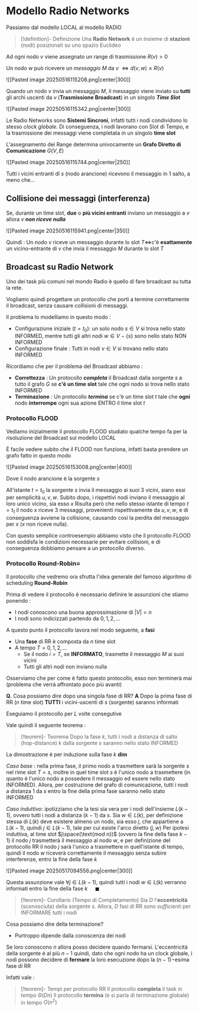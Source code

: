 # Modello Radio Networks

Passiamo dal modello LOCAL al modello RADIO

>[!definition]- Definizione
>Una **Radio Network** è un insieme di **stazioni** (nodi) posizionati su uno spazio Euclideo

Ad ogni nodo $v$ viene assegnato un range di trasmissione $R(v)\gt0$

Un nodo $w$ può ricevere un *messaggio* $M$ da $v$ $\iff d(v,w)\leq R(v)$

![[Pasted image 20250516115208.png|center|300]]

Quando un nodo $v$ invia un messaggio $M$, il messaggio viene inviato su **tutti** gli archi uscenti da $v$ (**Trasmissione Broadcast**) in un singolo ***Time Slot***

![[Pasted image 20250516115342.png|center|300]]

Le Radio Networks sono **Sistemi Sincroni**, infatti tutti i nodi condividono lo stesso *clock globale*.
Di conseguenza, i nodi lavorano con Slot di Tempo, e la trasmissione dei messaggi viene completata in un singolo **time slot**

L'assegnamento dei Range determina univocamente un **Grafo Diretto di Comunicazione** $G(V,E)$

![[Pasted image 20250516115744.png|center|250]]

Tutti i vicini entranti di $s$ (nodo arancione) ricevono il messaggio in $1$ salto, a meno che...
## Collisione dei messaggi (interferenza)

Se, durante un time slot, **due** o **più vicini entranti** inviano un messaggio a $v$ allora $v$ ***non riceve nulla***

![[Pasted image 20250516115941.png|center|350]]

Quindi : 
Un nodo $v$ riceve un messaggio durante lo slot $T\iff$c'è **esattamente** un vicino-entrante di $v$ che invia il messaggio $M$ durante lo slot $T$
## Broadcast su Radio Network

Uno dei task più comuni nel mondo Radio è quello di fare broadcast su tutta la rete.

Vogliamo quindi progettare un protocollo che porti a termine correttamente il broadcast, senza causare collisioni di messaggi.

Il problema lo modelliamo in questo modo : 
- Configurazione iniziale ($t=t_0$): un solo nodo $s\in V$ si trova nello stato INFORMED, mentre tutti gli altri nodi $w\in V-\{s\}$ sono nello stato NON INFORMED
- Configurazione finale : Tutti in nodi $v\in V$ si trovano nello stato INFORMED

Ricordiamo che per il problema del Broadcast abbiamo : 
- **Correttezza** : Un protocollo ***completa*** il Broadcast dalla sorgente $s$ a tutto il grafo $G$ se **c'è un time slot** tale che ogni nodo si trova nello stato INFORMED
- **Terminazione** : Un protocollo ***termina*** se c'è un time slot $t$ tale che **ogni** nodo **interrompe** ogni sua azione ENTRO il time slot $t$
### Protocollo FLOOD

Vediamo inizialmente il protocollo FLOOD studiato qualche tempo fa per la risoluzione del Broadcast sul modello LOCAL

È facile vedere subito che il FLOOD non funziona, infatti basta prendere un grafo fatto in questo modo

![[Pasted image 20250516153008.png|center|400]]

Dove il nodo arancione è la sorgente $s$

All'istante $t=t_0$ la sorgente $s$ invia il messaggio ai suoi $3$ vicini, siano essi per semplicità $u,v,w$. Subito dopo, i rispettivi nodi inviano il messaggio al loro unico vicino, sia esso $x$
Risulta però che nello stesso istante di tempo $t=t_1$ il nodo $x$ riceve $3$ messaggi, provenienti rispettivamente da $u,v,w$, e di conseguenza avviene la collisione, causando così la perdita del messaggio per $x$ ($x$ non riceve nulla).

Con questo semplice controesempio abbiamo visto che il protocollo FLOOD non soddisfa le condizioni necessarie per evitare collisioni, e di conseguenza dobbiamo pensare a un protocollo diverso.
### Protocollo Round-Robin=

Il protocollo che vedremo ora sfrutta l'idea generale del famoso algoritmo di scheduling **Round-Robin**

Prima di vedere il protocollo è necessario definire le assunzioni che stiamo ponendo : 
- I nodi conoscono una buona approssimazione di $|V|=n$
- I nodi sono indicizzati partendo da $0,1,2,\dots$

A questo punto il protocollo lavora nel modo seguente, a **fasi**

- Una **fase** di RR è composta da $n$ time slot
- A tempo $T=0,1,2,\dots$
	- Se il nodo $i=T$, se **INFORMATO**, trasmette il messaggio $M$ ai suoi vicini
	- Tutti gli altri nodi non inviano nulla

Osserviamo che per come è fatto questo protocollo, esso non terminerà mai (problema che verrà affrontato poco più avanti)

**Q.** Cosa possiamo dire dopo una singola fase di RR?
**A** Dopo la prima fase di RR ($n$ time slot) **TUTTI** i vicini-uscenti di $s$ (sorgente) saranno informati

Eseguiamo il protocollo per $L$ volte consegutive

Vale quindi il seguente teorema : 

>[!teorem]- Teorema
>Dopo la fase $k$, tutti i nodi a distanza di salto (hop-distance) $k$ dalla sorgente $s$ saranno nello stato INFORMED

La dimostrazione è per induzione sulla fase $k$
**dim**

*Caso base* : nella prima fase, il primo nodo a trasmettere sarà la sorgente $s$ nel rime slot $T=s$, inoltre in quel time slot $s$ è l'unico nodo a trasmettere (in quanto è l'unico nodo a possedere il messaggio ed essere nello stato INFORMED). 
Allora, per costruzione del grafo di comunicazione, tutti i nodi a distanza $1$ da $s$ entro la fine della prima fase saranno nello stato INFORMED

*Caso induttivo*: ipotizziamo che la tesi sia vera per i nodi dell'insieme $L(k-1)$, ovvero tutti i nodi a distanza $(k-1)$ da $s$.
Sia $w\in L(k)$, per definizione stessa di $L(k)$ deve esistere almeno un nodo, sia esso $j$, che appartiene a $L(k-1)$, quindi $j\in L(k-1)$, tale per cui esiste l'arco diretto $(j,w)$
Per ipotesi induttiva, al time slot $j\space(\text{mod n})$ (ovvero la fine della fase $k-1$) il nodo $j$ trasmetterà il messaggio al nodo $w$, e per definizione del protocollo RR il nodo $j$ sarà l'unico a trasmettere in quell'istante di tempo, quindi il nodo $w$ riceverà correttamente il messaggio senza subire interferenze, entro la fine della fase $k$

![[Pasted image 20250517094556.png|center|300]]

Questa assunzione vale $\forall j\in L(k-1)$, quindi tutti i nodi $w\in L(k)$ verranno informati entro la fine della fase $k$ $\quad\blacksquare$

>[!teorem]- Corollario (Tempo di Completamento)
>Sia $D$ l'**eccentricità** (sconosciuta) della sorgente $s$. Allora, $D$ fasi di RR sono *sufficienti* per INFORMARE tutti i nodi

Cosa possiamo dire della terminazione?
- Purtroppo dipende dalla conoscenza dei nodi

Se loro conoscono $n$ allora posso decidere quando fermarsi.
L'eccentricità della sorgente è al più $n-1$ quindi, dato che ogni nodo ha un clock globale, i nodi possono decidere di **fermare** la loro esecuzione dopo la $(n-1)-$esima fase di RR

Infatti vale : 

>[!teorem]- Tempi per protocollo RR
>Il protocollo **completa** il task in tempo $\Theta(Dn)$
>Il protocollo **termina** (e si parla di terminazione globale) in tempo $O(n^2)$

